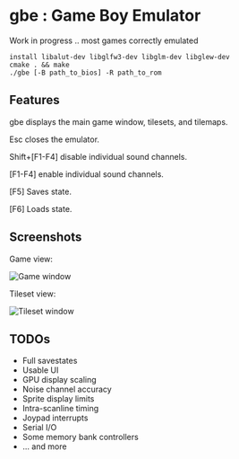 # gbe : Game Boy Emulator

Work in progress .. most games correctly emulated
````
install libalut-dev libglfw3-dev libglm-dev libglew-dev
cmake . && make
./gbe [-B path_to_bios] -R path_to_rom
````

Features
---
gbe displays the main game window, tilesets, and tilemaps.

Esc closes the emulator.

Shift+[F1-F4] disable individual sound channels.

[F1-F4] enable individual sound channels.

[F5] Saves state.

[F6] Loads state.

Screenshots
---
Game view:

![Game window](https://raw.githubusercontent.com/psaikko/gbe/master/img/Game_screenshot.png)

Tileset view:

![Tileset window](https://raw.githubusercontent.com/psaikko/gbe/master/img/Tileset_screenshot.png)

TODOs
---
- Full savestates
- Usable UI
- GPU display scaling
- Noise channel accuracy
- Sprite display limits
- Intra-scanline timing
- Joypad interrupts
- Serial I/O
- Some memory bank controllers
- ... and more
